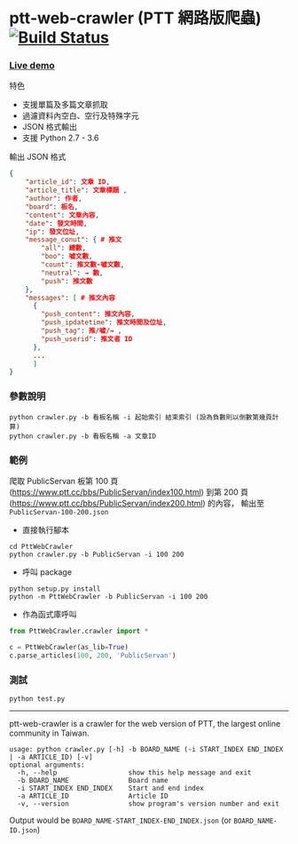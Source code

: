 # ptt-web-crawler (PTT 網路版爬蟲) [![Build Status](https://travis-ci.org/jwlin/ptt-web-crawler.svg?branch=master)](https://travis-ci.org/jwlin/ptt-web-crawler)

### [Live demo](http://app.castman.net/ptt-web-crawler)

特色

* 支援單篇及多篇文章抓取
* 過濾資料內空白、空行及特殊字元
* JSON 格式輸出
* 支援 Python 2.7 - 3.6

輸出 JSON 格式
```json
{
    "article_id": 文章 ID,
    "article_title": 文章標題 ,
    "author": 作者,
    "board": 板名,
    "content": 文章內容,
    "date": 發文時間,
    "ip": 發文位址,
    "message_conut": { # 推文
        "all": 總數,
        "boo": 噓文數,
        "count": 推文數-噓文數,
        "neutral": → 數,
        "push": 推文數
    },
    "messages": [ # 推文內容
      {
        "push_content": 推文內容,
        "push_ipdatetime": 推文時間及位址,
        "push_tag": 推/噓/→ ,
        "push_userid": 推文者 ID
      },
      ...
      ]
}
```

### 參數說明

```commandline
python crawler.py -b 看板名稱 -i 起始索引 結束索引 (設為負數則以倒數第幾頁計算) 
python crawler.py -b 看板名稱 -a 文章ID 
```

### 範例

爬取 PublicServan 板第 100 頁 (https://www.ptt.cc/bbs/PublicServan/index100.html) 
到第 200 頁 (https://www.ptt.cc/bbs/PublicServan/index200.html) 的內容，
輸出至 `PublicServan-100-200.json`

* 直接執行腳本

```commandline
cd PttWebCrawler
python crawler.py -b PublicServan -i 100 200
```
    
* 呼叫 package

```commandline
python setup.py install
python -m PttWebCrawler -b PublicServan -i 100 200
```

* 作為函式庫呼叫

```python
from PttWebCrawler.crawler import *

c = PttWebCrawler(as_lib=True)
c.parse_articles(100, 200, 'PublicServan')
```

### 測試
```commandline
python test.py
```

***

ptt-web-crawler is a crawler for the web version of PTT, the largest online community in Taiwan. 

    usage: python crawler.py [-h] -b BOARD_NAME (-i START_INDEX END_INDEX | -a ARTICLE_ID) [-v]
    optional arguments:
      -h, --help                  show this help message and exit
      -b BOARD_NAME               Board name
      -i START_INDEX END_INDEX    Start and end index
      -a ARTICLE_ID               Article ID
      -v, --version               show program's version number and exit

Output would be `BOARD_NAME-START_INDEX-END_INDEX.json` (or `BOARD_NAME-ID.json`)
